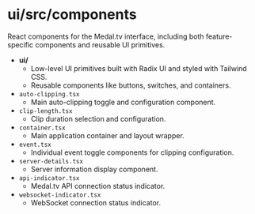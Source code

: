 # ui/src/components

React components for the Medal.tv interface, including both feature-specific components and reusable UI primitives.

- **ui/**
  - Low-level UI primitives built with Radix UI and styled with Tailwind CSS.
  - Reusable components like buttons, switches, and containers.
- `auto-clipping.tsx`
  - Main auto-clipping toggle and configuration component.
- `clip-length.tsx`
  - Clip duration selection and configuration.
- `container.tsx`
  - Main application container and layout wrapper.
- `event.tsx`
  - Individual event toggle components for clipping configuration.
- `server-details.tsx`
  - Server information display component.
- `api-indicator.tsx`
  - Medal.tv API connection status indicator.
- `websocket-indicator.tsx`
  - WebSocket connection status indicator.
